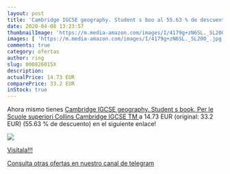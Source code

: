 ```yaml
---
layout: post
title: 'Cambridge IGCSE geography. Student s boo al 55.63 % de descuento'
date: 2020-04-08 13:23:57
thumbnailImage: 'https://m.media-amazon.com/images/I/4179g+zN6SL._SL200_.jpg'
images: [ 'https://m.media-amazon.com/images/I/4179g+zN6SL._SL200_.jpg' ]
comments: true
category: ofertas
author: ring
slug: 000826015X
description:
actualPrice: 14.73 EUR
comparePrice: 33.2 EUR
inStock: true
---
```


Ahora mismo tienes [Cambridge IGCSE geography. Student s book. Per le Scuole superiori  Collins Cambridge IGCSE  TM  ](https://www.amazon.com/dp/000826015X/?tag=redken08-20) a 14.73 EUR (original: 33.2 EUR) (55.63 %  de descuento) en el siguiente enlace!

[![](https://m.media-amazon.com/images/I/4179g+zN6SL._SL200_.jpg)](https://www.amazon.com/dp/000826015X/?tag=redken08-20)

[Visítala!!!](https://www.amazon.com/dp/000826015X/?tag=redken08-20)

[Consulta otras ofertas en nuestro canal de telegram](https://t.me/s/ofertas25)
